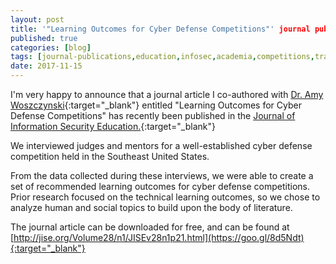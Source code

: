 ```yaml
---
layout: post
title: '"Learning Outcomes for Cyber Defense Competitions"' journal publication
published: true
categories: [blog]
tags: [journal-publications,education,infosec,academia,competitions,training]
date: 2017-11-15
---
```


I'm very happy to announce that a journal article I co-authored with [Dr. Amy Woszczynski](http://facultyweb.kennesaw.edu/awoszczy/index.php){:target="_blank"} entitled "Learning Outcomes for Cyber Defense Competitions" has recently been published in the [Journal of Information Security Education.](http://www.jise.org){:target="_blank"}

We interviewed judges and mentors for a well-established cyber defense competition held in the Southeast United States.

From the data collected during these interviews, we were able to create a set of recommended learning outcomes for cyber defense competitions.  Prior research focused on the technical learning outcomes, so we chose to analyze human and social topics to build upon the body of literature.

The journal article can be downloaded for free, and can be found at [http://jise.org/Volume28/n1/JISEv28n1p21.html](https://goo.gl/8d5Ndt){:target="_blank"}
